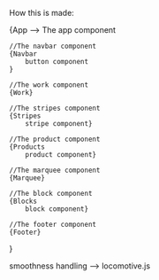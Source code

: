 How this is made:

{App --> The app component

    //The navbar component
    {Navbar
        button component
    }

    //The work component
    {Work}

    //The stripes component
    {Stripes
        stripe component}

    //The product component
    {Products
        product component}

    //The marquee component
    {Marquee}

    //The block component
    {Blocks
        block component}

    //The footer component
    {Footer}

}

smoothness handling --> locomotive.js